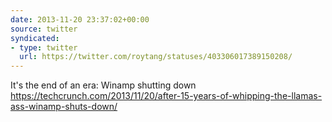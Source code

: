 ```yaml
---
date: 2013-11-20 23:37:02+00:00
source: twitter
syndicated:
- type: twitter
  url: https://twitter.com/roytang/statuses/403306017389150208/
---
```


It's the end of an era: Winamp shutting down https://techcrunch.com/2013/11/20/after-15-years-of-whipping-the-llamas-ass-winamp-shuts-down/